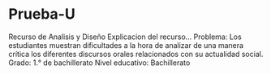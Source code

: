 # Prueba-U
Recurso de Analisis y Diseño
Explicacion del recurso...
Problema: Los estudiantes muestran dificultades a la hora de analizar de una manera
crítica los diferentes discursos orales relacionados con su actualidad social.
Grado: 1.° de bachillerato
Nivel educativo: Bachillerato
